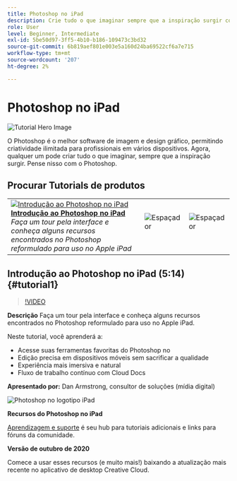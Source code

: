 ```yaml
---
title: Photoshop no iPad
description: Crie tudo o que imaginar sempre que a inspiração surgir com o Photoshop no iPad
role: User
level: Beginner, Intermediate
exl-id: 5be50d97-3ff5-4b10-b186-109473c3bd32
source-git-commit: 6b819aef801e003e5a160d24ba69522cf6a7e715
workflow-type: tm+mt
source-wordcount: '207'
ht-degree: 2%

---
```


# Photoshop no iPad

![Tutorial Hero Image](../assets/PSoniPad.jpg)

O Photoshop é o melhor software de imagem e design gráfico, permitindo criatividade ilimitada para profissionais em vários dispositivos. Agora, qualquer um pode criar tudo o que imaginar, sempre que a inspiração surgir. Pense nisso com o Photoshop.

## Procurar Tutorials de produtos

<table style="table-layout:fixed">
<tr>
 <td>
   <a href="photoshopipad.md#tutorial1">
      <img alt="Introdução ao Photoshop no iPad" src="../assets/PSiPad_thumbnail.jpg" />
   </a>
    <div>
   <a href="photoshopipad.md#tutorial1"><strong>Introdução ao Photoshop no iPad</strong></a>
    </div>
    <em>Faça um tour pela interface e conheça alguns recursos encontrados no Photoshop reformulado para uso no Apple iPad</em>
    <br>
  </td>
  <td>
    <img alt="Espaçador" src="../assets/Whitespacer.png" />
    <div>
    <br>
  </td>
  <td>
    <img alt="Espaçador" src="../assets/Whitespacer.png" />
    <div>
    <br>
  </td>
</tr>
</table>

## Introdução ao Photoshop no iPad (5:14) {#tutorial1}

>[!VIDEO](https://video.tv.adobe.com/v/326899?hidetitle=true)

**Descrição**
Faça um tour pela interface e conheça alguns recursos encontrados no Photoshop reformulado para uso no Apple iPad.

Neste tutorial, você aprenderá a:
* Acesse suas ferramentas favoritas do Photoshop no
* Edição precisa em dispositivos móveis sem sacrificar a qualidade
* Experiência mais imersiva e natural
* Fluxo de trabalho contínuo com Cloud Docs

**Apresentado por:**
Dan Armstrong, consultor de soluções (mídia digital)

![Photoshop no logotipo iPad](../assets/ps_appicon_96.png)

**Recursos do Photoshop no iPad**

[Aprendizagem e suporte](https://helpx.adobe.com/support/photoshop.html) é seu hub para tutoriais adicionais e links para fóruns da comunidade.

**Versão de outubro de 2020**

Comece a usar esses recursos (e muito mais!) baixando a atualização mais recente no aplicativo de desktop Creative Cloud.
